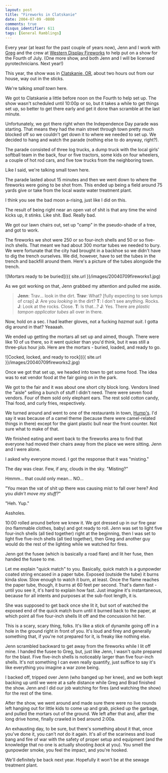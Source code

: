 ```yaml
---
layout: post
title: "Fireworks in Clatskanie"
date: 2004-07-09 -0800
comments: true
disqus_identifier: 611
tags: [General Ramblings]
---
```

Every year (at least for the past couple of years now), Jenn and I work
with [Greg](http://www.greghughes.net) and the crew at [Western Display
Fireworks](http://www.westerndisplay.com/) to help put on a show for the
Fourth of July. (One more show, and both Jenn and I will be licensed
pyrotechnicians. Next year!)

 This year, the show was in [Clatskanie,
OR](http://www.clatskanie.com/), about two hours out from our house, way
out in the sticks.

 We're talking *small town* here.

 We got to Clatskanie a little before noon on the Fourth to help set up.
The show wasn't scheduled until 10:00p or so, but it takes a while to
get things set up, so better to get there early and get it done than
scramble at the last minute.

 Unfortunately, we got there right when the Independence Day parade was
starting. That means they had the main street through town pretty much
blocked off so we couldn't get down it to where we needed to set up. We
decided to hang and watch the parade (nothing else to do anyway,
right?).

 The parade consisted of three log trucks, a dump truck with the local
girls' softball team in the back, four or five tractors, some kids on
four wheelers, a couple of hot rod cars, and five tow trucks from the
neighboring town.

 Like I said, we're talking small town here.

 The parade lasted about 15 minutes and then we went down to where the
fireworks were going to be shot from. This ended up being a field around
75 yards give or take from the local waste water treatment plant.

 I think you see the bad moon a-rising, just like I did on this.

 The result of being right near an open vat of shit is that any time the
wind kicks up, it stinks. Like shit. Bad. Really bad.

 We got our lawn chairs out, set up "camp" in the pseudo-shade of a
tree, and got to work.

 The fireworks we shot were 250 or so four-inch shells and 50 or so
five-inch shells. That meant we had about 300 mortar tubes we needed to
bury. We were fortunate that the city had brought in a backhoe so we
didn't have to dig the trench ourselves. We did, however, have to set
the tubes in the trench and backfill around them. Here's a picture of
the tubes alongside the trench.

 ![Mortars ready to be
buried]({{ site.url }}/images/20040709fireworks1.jpg)

 As we got working on that, Jenn grabbed my attention and pulled me
aside.
> **Jenn**: Trav... look in the dirt.
> **Trav**: What? [fully expecting to see lumps of crap]
> **J**: Are you *looking* in the dirt?
> **T**: I don't see anything. Rocks.
> **J**: Look at the rocks. Close.
> **T**: Is that...?
> **J**: Yes. There are *plastic tampon applicator tubes* all over in
> there.

 Now, hold on a sec. I had leather gloves, not a fucking *hazmat suit*.
I gotta dig around in that? Yeaaaah.

 We ended up getting the mortars all set up and aimed, though. There
were like 10 of us there, so it went quicker than you'd think, but it
was still a three-plus hour job. Here are the mortars - buried, loaded,
and ready to go.

 ![Cocked, locked, and ready to
rock]({{ site.url }}/images/20040709fireworks2.jpg)

 Once we got that set up, we headed into town to get some food. The idea
was to eat vendor food at the fair going on in the park.

 We got to the fair and it was about one short city block long. Vendors
lined the "aisle" selling a bunch of stuff I didn't need. There were
seven food vendors. Four of them sold only elephant ears. The rest sold
cotton candy, Thai food, and curly fries, respectively.

 We turned around and went to one of the restaurants in town,
[Hump's](http://www.clatskanie.com/tricorp/Humps/oldmain.html). I'd say
it was because of a camel theme (because there were camel-related things
in there) except for the giant plastic bull near the front counter. Not
sure what to make of that.

 We finished eating and went back to the fireworks area to find that
everyone had moved their chairs away from the place we were sitting.
Jenn and I were alone.

 I asked why everyone moved. I got the response that it was "misting."

 The day was clear. Few, if any, clouds in the sky. "Misting?"

 Hmmm... that could only mean... NO...

 "You mean the vat of shit up there was causing mist to fall over here?
And you *didn't move my stuff?*"

 "Heh. Yup."

 Assholes.

 10:00 rolled around before we knew it. We got dressed up in our fire
gear (no flammable clothes, baby) and got ready to roll. Jenn was set to
light five four-inch shells (all tied together) right at the beginning,
then I was set to light five five-inch shells (all tied together), then
Greg and another guy would do the rest of the lighting while we watched
for fires.

 Jenn got the fusee (which is basically a road flare) and lit her fuse,
then handed the fusee to me.

 Let me explain "quick match" to you. Basically, quick match is a
gunpowder coated string encased in a paper tube. Exposed (outside the
tube) it burns kinda slow. Slow enough to watch it burn, at least. Once
the flame reaches the paper tube, though, it burns at 60 feet per
second. That's damn fast - until you see it, it's hard to explain how
fast. Just imagine it's instantaneous, because for all intents and
purposes at the sub-foot length, it is.

 She was supposed to get back once she lit it, but sort of watched the
exposed end of the quick match burn until it burned back to the paper,
at which point all five four-inch shells lit off and the concussion hit
her.

 This is a scary, scary thing, folks. It's like a stick of dynamite
going off in a hole in the ground right in front of you. It's loud and
firey and generally something that, if you're not prepared for it, is
freaky like nothing else.

 Jenn scrambled backward to get away from the fireworks while I lit off
mine. I handed the fusee to Greg, but, just like Jenn, I wasn't quite
prepared for the blast. Five five-inch shells is noticeably larger than
five four-inch shells. It's not something I can even really quantify,
just suffice to say it's like everything you imagine a war zone being.

 I backed off, tripped over Jenn (who banged up her knee), and we both
kept backing up until we were at a safe distance while Greg and Brad
finished the show. Jenn and I did our job watching for fires (and
watching the show) for the rest of the time.

 After the show, we went around and made sure there were no live rounds
left hanging out for little kids to come up and grab, picked up the
garbage, and pulled the mortars out of the ground. We left after that
and, after the long drive home, finally crawled in bed around 2:00a.

 An exhausting day, to be sure, but there's something about it that,
once you've done it, you can't *not* do it again. It's all of the
scariness and loud bang and fire of war with the safety of proper setup
and equipment (and the knowledge that no one is actually shooting *back*
at you). You smell the gunpowder smoke, you feel the impact, and you're
hooked.

 We'll definitely be back next year. Hopefully it won't be at the sewage
treatment plant.
